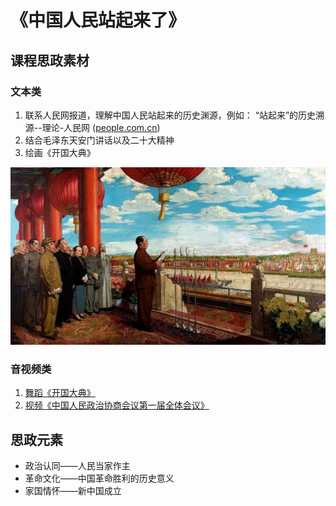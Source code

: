 # 《中国人民站起来了》

## 课程思政素材

### 文本类

1. 联系人民网报道，理解中国人民站起来的历史渊源，例如： “站起来”的历史溯源--理论-人民网 ([people.com.cn](people.com.cn))
2. 结合毛泽东天安门讲话以及二十大精神
3. 绘画《开国大典》

![开国大典 ><](/资源/图片/开国大典.jpeg)

### 音视频类

1. [舞蹈《开国大典》](https://v.qq.com/x/page/i3256hybuzl.html)
2. [视频《中国人民政治协商会议第一届全体会议》](https://v.qq.com/x/cover/mzc00100dw747q4/k0929yw32id.html)

## 思政元素

- 政治认同——人民当家作主
- 革命文化——中国革命胜利的历史意义
- 家国情怀——新中国成立
